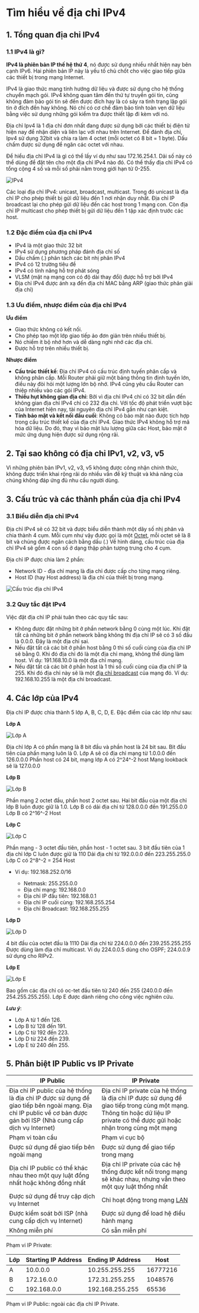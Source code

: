 # Tìm hiểu về địa chỉ IPv4

## 1. Tổng quan địa chỉ IPv4

### 1.1 IPv4 là gì? 

__IPv4 là phiên bản IP thế hệ thứ 4__, nó được sử dụng nhiều nhất hiện nay bên cạnh IPv6. Hai phiên bản IP này là yếu tố chủ chốt cho việc giao tiếp giữa các thiết bị trong mạng Internet.

IPv4 là giao thức mang tính hướng dữ liệu và được sử dụng cho hệ thống chuyển mạch gói. IPv4 không quan tâm đến thứ tự truyền gói tin, cũng không đảm bảo gói tin sẽ đến được đích hay là có sảy ra tình trạng lặp gói tin ở đích đến hay không. Nó chỉ có cơ chế đảm bảo tính toàn vẹn dữ liệu bằng việc sử dụng những gói kiểm tra được thiết lập đi kèm với nó. 

Địa chỉ Ipv4 là 1 địa chỉ đơn nhất đang được sử dụng bởi các thiết bị điện tử hiện nay để nhận diện và liên lạc với nhau trên Internet. Để đánh địa chỉ, Ipv4 sử dụng 32bit và chia ra làm 4 octet (mỗi octet có 8 bit = 1 byte). Dấu chấm được sử dụng để ngăn các octet với nhau.

Để hiểu địa chỉ IPv4 là gì có thể lấy ví dụ như sau 172.16.254.1. Dải số này có thể dùng để đặt tên cho một địa chỉ IPv4 nào đó. Có thể thấy địa chỉ IPv4 có tổng cộng 4 số và mỗi số phải nằm trong giới hạn từ 0-255. 

![IPv4](../Images/IPv4.png)

Các loại địa chỉ IPv4: unicast, broadcast, multicast. Trong đó unicast là địa chỉ IP cho phép thiết bị gửi dữ liệu đến 1 nơi nhận duy nhất. Địa chỉ IP broadcast lại cho phép gửi dữ liệu đến các host trong 1 mạng con. Còn địa chỉ IP multicast cho phép thiết bị gửi dữ liệu đến 1 tập xác định trước các host.

### 1.2 Đặc điểm của địa chỉ IPv4

- IPv4 là một giao thức 32 bit
- IPv4 sử dụng phương pháp đánh địa chỉ số
- Dấu chấm (.) phân tách các bit nhị phân IPv4
- IPv4 có 12 trường tiêu đề
- IPv4 có tính năng hỗ trợ phát sóng
- VLSM (mặt nạ mạng con có độ dài thay đổi) được hỗ trợ bởi IPv4
- Địa chỉ IPv4 được ánh xạ đến địa chỉ MAC bằng ARP (giao thức phân giải địa chỉ)

### 1.3 Ưu điểm, nhược điểm của địa chỉ IPv4

**Ưu điểm**

- Giao thức không có kết nối.
- Cho phép tạo một lớp giao tiếp ảo đơn giản trên nhiều thiết bị.
- Nó chiếm ít bộ nhớ hơn và dễ dàng nghi nhớ các địa chỉ.
- Được hỗ trợ trên nhiều thiết bị.

**Nhược điểm**

- __Cấu trúc thiết kế__: Địa chỉ IPv4 có cấu trúc định tuyến phân cấp và không phân cấp. Mỗi Router phải giữ một bảng thông tin định tuyến lớn, điều này đòi hỏi một lượng lớn bộ nhớ. IPv4 cũng yêu cầu Router can thiệp nhiều vào các gói IPv4.
- __Thiếu hụt không gian địa chỉ__: Bởi vì địa chỉ IPv4 chỉ có 32 bit dẫn đến không gian địa chỉ IPv4 chỉ có 232 địa chỉ. Với tốc độ phát triển vượt bậc của Internet hiện nay, tài nguyên địa chỉ IPv4 gần như cạn kiệt.
- __Tính bảo mật và kết nối đầu cuối__: Không có bảo mật nào được tích hợp trong cấu trúc thiết kế của địa chỉ IPv4. Giao thức IPv4 không hỗ trợ mã hóa dữ liệu. Do đó, thay vì bảo mật lưu lượng giữa các Host, bảo mật ở mức ứng dụng hiện được sử dụng rộng rãi. 

## 2. Tại sao không có địa chỉ IPv1, v2, v3, v5

Vì những phiên bản IPv1, v2, v3, v5 không được công nhận chính thức, không được triển khai rộng rãi do nhiều vấn đề kỹ thuật và khả năng của chúng không đáp ứng đủ nhu cầu người dùng. 

## 3. Cấu trúc và các thành phần của địa chỉ IPv4

### 3.1 Biểu diễn địa chỉ IPv4

Địa chỉ IPv4 sẽ có 32 bit và được biểu diễn thành một dãy số nhị phân và chia thành 4 cụm. Mỗi cụm như vậy được gọi là một [Octet](https://bkhost.vn/blog/octet/), mỗi octet sẽ là 8 bit và chúng được ngăn cách bằng dấu (.)
Về hình dáng, cấu trúc của địa chỉ IPv4 sẽ gồm 4 con số ở dạng thập phân tượng trưng cho 4 cụm. 

Địa chỉ IP được chia làm 2 phần:

- Network ID - địa chỉ mạng là địa chỉ được cấp cho từng mạng riêng.
- Host ID (hay Host address) là địa chỉ của thiết bị trong mạng.

![Cấu trúc địa chỉ IPv4](../Images/CautrucIPv4.png)


### 3.2 Quy tắc đặt IPv4
Việc đặt địa chỉ IP phải tuân theo các quy tắc sau:

- Không được đặt những bit ở phần network bằng 0 cùng một lúc. Khi đặt tất cả những bit ở phần network bằng không thì địa chỉ IP sẽ có 3 số đầu là 0.0.0. Đây là một địa chỉ sai.
- Nếu đặt tất cả các bit ở phần host bằng 0 thì số cuối cùng của địa chỉ IP sẽ bằng 0. Khi đó địa chỉ đó là một địa chỉ mạng, không thể dùng làm host. Ví dụ: 191.168.10.0 là một địa chỉ mạng.
- Nếu đặt tất cả các bit ở phần host là 1 thì số cuối cùng của địa chỉ IP là 255. Khi đó địa chỉ này sẽ là một [địa chỉ broadcast](https://bkhost.vn/blog/dia-chi-broadcast/) của mạng đó. Ví dụ: 192.168.10.255 là một địa chỉ broadcast.

## 4. Các lớp của IPv4

Địa chỉ IP được chia thành 5 lớp A, B, C, D, E. Đặc điểm của các lớp như sau:

__Lớp A__

![Lớp A](../Images/LopA.png)

Địa chỉ lớp A có phần mạng là 8 bit đầu và phần host là 24 bit sau.
Bit đầu tiên của phần mạng luôn là 0. 
Lớp A sẽ có địa chỉ mạng từ 1.0.0.0 đến 126.0.0.0 
Phần host có 24 bit, mạng lớp A có 2^24^-2 host
Mạng lookback sẽ là 127.0.0.0 

**Lớp B**

![Lớp B](../Images/LopB.png)

Phần mạng 2 octet đầu, phần host 2 octet sau.
Hai bit đầu của một địa chỉ lớp B luôn được giữ là 1.0. 
Lớp B có dải địa chỉ từ 128.0.0.0 đến 191.255.0.0 
Lớp B có 2^16^-2 Host
 
__Lớp C__

![Lớp C](../Images/LopC.png)

Phần mạng - 3 octet đầu tiên, phần host - 1 octet sau.
3 bit đầu tiên của 1 địa chỉ lớp C luôn được giữ là 110
Dải địa chỉ từ 192.0.0.0 đến 223.255.255.0
Lớp C có 2^8^-2 = 254 Host

- Ví dụ: 192.168.252.0/16

  - Netmask: 255.255.0.0
  - Địa chỉ mạng: 192.168.0.0
  - Địa chỉ IP đầu tiên: 192.168.0.1
  - Địa chỉ IP cuối cùng: 192.168.255.254
  - Địa chỉ Broadcast: 192.168.255.255

__Lớp D__

![Lớp D](../Images/LopD.png)

4 bit đầu của octet đầu là 1110
Dải địa chỉ từ 224.0.0.0 đến 239.255.255.255
Được dùng làm địa chỉ multicast. Ví dụ 224.0.0.5 dùng cho OSPF; 224.0.0.9 sử dụng cho RIPv2.

__Lớp E__

![Lớp E](../Images/LopE.png)

Bao gồm các địa chỉ có oc-tet đầu tiên từ 240 đến 255 (240.0.0 đến 254.255.255.255). 
Lớp E được dành riêng cho công việc nghiên cứu.

___Lưu ý___:

- Lớp A từ 1 đến 126.
- Lớp B từ 128 đến 191.
- Lớp C từ 192 đến 223.
- Lớp D từ 224 đến 239.
- Lớp E từ 240 đến 255.

## 5. Phân biệt IP Public vs IP Private

| IP Public | IP Private|
|----------------|---------------|
| Địa chỉ IP public của hệ thống là địa chỉ IP được sử dụng để giao tiếp bên ngoài mạng. Địa chỉ IP public về cơ bản được gán bởi ISP (Nhà cung cấp dịch vụ Internet)| Địa chỉ IP private của hệ thống là địa chỉ IP được sử dụng để giao tiếp trong cùng một mạng. Thông tin hoặc dữ liệu IP private có thể được gửi hoặc nhận trong cùng một mạng|
| Phạm vi toàn cầu | Phạm vi cục bộ|
| Được sử dụng để giao tiếp bên ngoài mạng | Được sử dụng để giao tiếp trong mạng|
| Địa chỉ IP public có thể khác nhau theo một quy luật đồng nhất hoặc không đồng nhất|Địa chỉ IP private của các hệ thống được kết nối trong mạng sẽ khác nhau, nhưng vẫn theo một quy luật thống nhất|
| Được sử dụng để truy cập dịch vụ Internet | Chỉ hoạt động trong mạng [LAN](https://quantrimang.com/cong-nghe/mang-cuc-bo-lan-phan-i-304) |
| Được kiểm soát bởi ISP (nhà cung cấp dịch vụ Internet) | Được sử dụng để load hệ điều hành mạng |
| Không miễn phí | Có sẵn miễn phí|

Phạm vi IP Private:

| Lớp |Starting IP Address|Ending IP Address| Host|
|-----|----------|-----------|-----------|
|A|10.0.0.0|10.255.255.255|16777216|
|B|172.16.0.0|172.31.255.255|1048576|
|C|192.168.0.0|192.168.255.255|65536|

Phạm vi IP Public: ngoài các địa chỉ IP Private.

